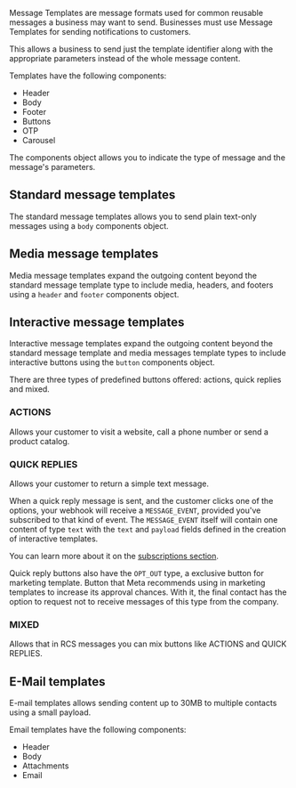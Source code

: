 Message Templates are message formats used for common reusable messages a business may want to send. Businesses must use Message Templates for sending notifications to customers.

This allows a business to send just the template identifier along with the appropriate parameters instead of the whole message content.

Templates have the following components:
* Header
* Body
* Footer
* Buttons
* OTP
* Carousel

The components object allows you to indicate the type of message and the message's parameters.

## Standard message templates

The standard message templates allows you to send plain text-only messages using a <code>body</code> components object.

## Media message templates

Media message templates expand the outgoing content beyond the standard message template type to include media, headers, and footers using a <code>header</code> and <code>footer</code> components object.

## Interactive message templates

Interactive message templates expand the outgoing content beyond the standard message template and media messages template types to include interactive buttons using the <code>button</code> components object.

There are three types of predefined buttons offered: actions, quick replies and mixed.

### ACTIONS

Allows your customer to visit a website, call a phone number or send a product catalog.

### QUICK REPLIES

Allows your customer to return a simple text message.

When a quick reply message is sent, and the customer clicks one of the options, your webhook will receive a `MESSAGE_EVENT`, provided you've subscribed to that kind of event. The `MESSAGE_EVENT` itself will contain one content of type `text` with the <code>text</code> and <code>payload</code> fields defined in the creation of interactive templates.

You can learn more about it on the [subscriptions section](#section/MESSAGE).

Quick reply buttons also have the `OPT_OUT` type, a exclusive button for marketing template. Button that Meta recommends using in marketing templates to increase its approval chances. With it, the final contact has the option to request not to receive messages of this type from the company.

### MIXED

Allows that in RCS messages you can mix buttons like ACTIONS and QUICK REPLIES.

## E-Mail templates

E-mail templates allows sending content up to 30MB to multiple contacts using a small payload.

Email templates have the following components:
* Header
* Body
* Attachments
* Email
